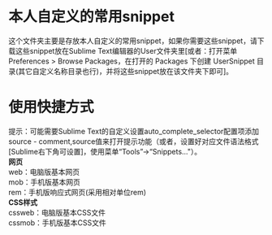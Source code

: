 # 本人自定义的常用snippet  
这个文件夹主要是存放本人自定义的常用snippet，如果你需要这些snippet，请下载这些snippet放在Sublime Text编辑器的User文件夹里[或者：打开菜单 Preferences > Browse Packages，在打开的 Packages 下创建 UserSnippet 目录(其它自定义名称目录也行)，并将这些snippet放在该文件夹下即可]。  
# 使用快捷方式  
提示：可能需要Sublime Text的自定义设置auto_complete_selector配置项添加source - comment,source值来打开提示功能（或者，设置好对应文件语法格式[Sublime右下角可设置]，使用菜单“Tools”->“Snippets..."）。  
**网页**  
web：电脑版基本网页  
mob：手机版基本网页  
rem：手机版响应式网页(采用相对单位rem)  
**CSS样式**  
cssweb：电脑版基本CSS文件  
cssmob：手机版基本CSS文件  
